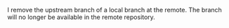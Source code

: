 I remove the upstream branch of a local branch at the remote. The branch will no longer be available in the remote repository.